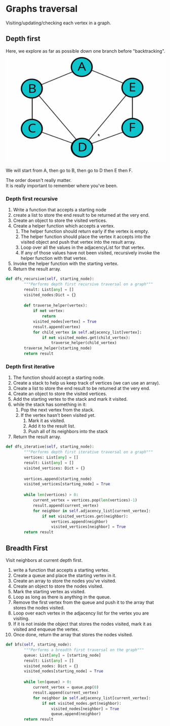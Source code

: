 # Graphs traversal
Visiting/updating/checking each vertex in a graph.

## Depth first
Here, we explore as far as possible down one branch before "backtracking".
![example graph](../Assets/Images/graph-1.PNG)

We will start from A, then go to B, then go to D then E then F.

The order doesn't really matter.  
It is really important to remember where you've been.

### Depth first recursive
1. Write a function that accepts a starting node
1. create a list to store the end result to be returned at the very end.
1. Create an object to store the visited vertices.
1. Create a helper function which accepts a vertex.
    1. The helper function should return early if the vertex is empty.
    1. The helper function should place the vertex it accepts into the visited object and push that vertex into the result array.
    1. Loop over all the values in the adjacencyList for that vertex.
    1. If any of those values have not been visited, recursively invoke the helper function with that vertex.
1. Invoke the helper function with the starting vertex.
1. Return the result array.
```python
def dfs_recursive(self, starting_node):
        """Performs depth first recursive traversal on a graph"""
        result: List[any] = []
        visited_nodes:Dict = {}
        
        def traverse_helper(vertex):
            if not vertex:
                return
            visited_nodes[vertex] = True
            result.append(vertex)
            for child_vertex in self.adjacency_list[vertex]:
                if not visited_nodes.get(child_vertex):
                    traverse_helper(child_vertex)
        traverse_helper(starting_node)
        return result
```

### Depth first iterative
1. The function should accept a starting node.
1. Create a stack to help us keep track of vertices (we can use an array).
1. Create a list to store the end result to be returned at the very end.
1. Create an object to store the visited vertices.
1. Add the starting vertex to the stack and mark it visited.
1. while the stack has something in it:
    1. Pop the next vertex from the stack.
    1. If the vertex hasn't been visited yet.
        1. Mark it as visited.
        1. Add it to the result list.
        1. Push all of its neighbors into the stack
1. Return the result array.
```python
def dfs_iterative(self, starting_node):
        """Performs depth first iterative traversal on a graph"""
        vertices: List[any] = []
        result: List[any] = []
        visited_vertices: Dict = {}

        vertices.append(starting_node)
        visited_vertices[starting_node] = True

        while len(vertices) > 0:
            current_vertex = vertices.pop(len(vertices)-1)
            result.append(current_vertex)
            for neighbor in self.adjacency_list[current_vertex]:
                if not visited_vertices.get(neighbor):
                    vertices.append(neighbor)
                    visited_vertices[neighbor] = True
        return result
```

## Breadth First
Visit neighbors at current depth first.
1. write a function that accepts a starting vertex.
1. Create a queue and place the starting vertex in it.
1. Create an array to store the nodes you've visited.
1. Create an object to store the nodes visited.
1. Mark the starting vertex as visited.
1. Loop as long as there is anything in the queue.
1. Remove the first vertex from the queue and push it to the array that stores the nodes visited.
1. Loop over each vertex in the adjacency list for the vertex you are visiting.
1. If it is not inside the object that stores the nodes visited, mark it as visited and enqueue the vertex.
1. Once done, return the array that stores the nodes visited.
```python
def bfs(self, starting_node):
        """Performs a breadth first traversal on the graph"""
        queue: List[any] = [starting_node]
        result: List[any] = []
        visited_nodes: Dict = {}
        visited_nodes[starting_node] = True
        
        while len(queue) > 0:
            current_vertex = queue.pop(0)
            result.append(current_vertex)
            for neighbor in self.adjacency_list[current_vertex]:
                if not visited_nodes.get(neighbor):
                    visited_nodes[neighbor] = True
                    queue.append(neighbor)
        return result
```